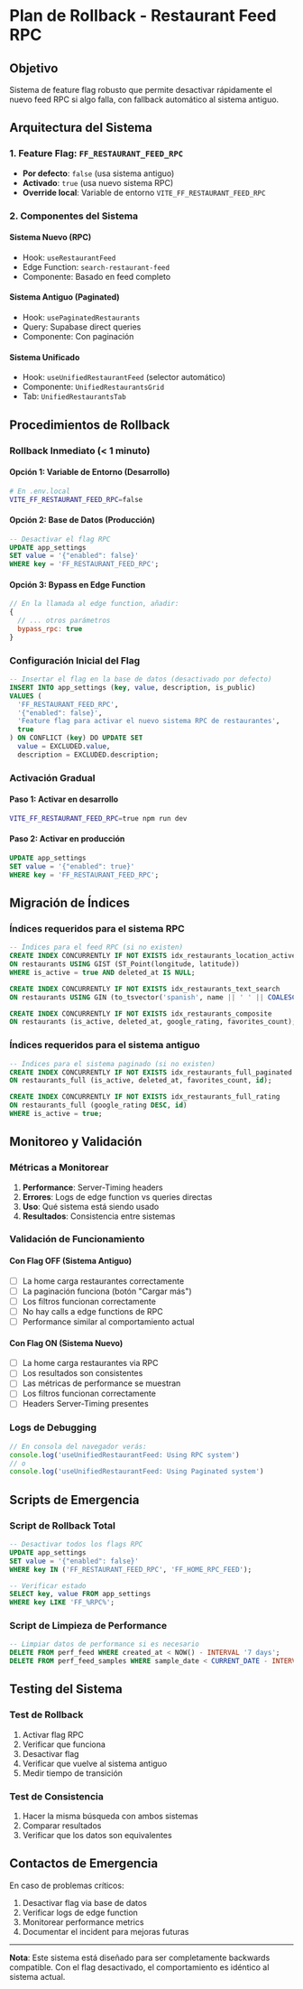 
# Plan de Rollback - Restaurant Feed RPC

## Objetivo
Sistema de feature flag robusto que permite desactivar rápidamente el nuevo feed RPC si algo falla, con fallback automático al sistema antiguo.

## Arquitectura del Sistema

### 1. Feature Flag: `FF_RESTAURANT_FEED_RPC`
- **Por defecto**: `false` (usa sistema antiguo)
- **Activado**: `true` (usa nuevo sistema RPC)
- **Override local**: Variable de entorno `VITE_FF_RESTAURANT_FEED_RPC`

### 2. Componentes del Sistema

#### Sistema Nuevo (RPC)
- Hook: `useRestaurantFeed`
- Edge Function: `search-restaurant-feed`
- Componente: Basado en feed completo

#### Sistema Antiguo (Paginated)
- Hook: `usePaginatedRestaurants` 
- Query: Supabase direct queries
- Componente: Con paginación

#### Sistema Unificado
- Hook: `useUnifiedRestaurantFeed` (selector automático)
- Componente: `UnifiedRestaurantsGrid`
- Tab: `UnifiedRestaurantsTab`

## Procedimientos de Rollback

### Rollback Inmediato (< 1 minuto)

#### Opción 1: Variable de Entorno (Desarrollo)
```bash
# En .env.local
VITE_FF_RESTAURANT_FEED_RPC=false
```

#### Opción 2: Base de Datos (Producción)
```sql
-- Desactivar el flag RPC
UPDATE app_settings 
SET value = '{"enabled": false}'
WHERE key = 'FF_RESTAURANT_FEED_RPC';
```

#### Opción 3: Bypass en Edge Function
```javascript
// En la llamada al edge function, añadir:
{
  // ... otros parámetros
  bypass_rpc: true
}
```

### Configuración Inicial del Flag

```sql
-- Insertar el flag en la base de datos (desactivado por defecto)
INSERT INTO app_settings (key, value, description, is_public) 
VALUES (
  'FF_RESTAURANT_FEED_RPC',
  '{"enabled": false}',
  'Feature flag para activar el nuevo sistema RPC de restaurantes',
  true
) ON CONFLICT (key) DO UPDATE SET
  value = EXCLUDED.value,
  description = EXCLUDED.description;
```

### Activación Gradual

#### Paso 1: Activar en desarrollo
```bash
VITE_FF_RESTAURANT_FEED_RPC=true npm run dev
```

#### Paso 2: Activar en producción
```sql
UPDATE app_settings 
SET value = '{"enabled": true}'
WHERE key = 'FF_RESTAURANT_FEED_RPC';
```

## Migración de Índices

### Índices requeridos para el sistema RPC
```sql
-- Índices para el feed RPC (si no existen)
CREATE INDEX CONCURRENTLY IF NOT EXISTS idx_restaurants_location_active 
ON restaurants USING GIST (ST_Point(longitude, latitude)) 
WHERE is_active = true AND deleted_at IS NULL;

CREATE INDEX CONCURRENTLY IF NOT EXISTS idx_restaurants_text_search 
ON restaurants USING GIN (to_tsvector('spanish', name || ' ' || COALESCE(description, '')));

CREATE INDEX CONCURRENTLY IF NOT EXISTS idx_restaurants_composite 
ON restaurants (is_active, deleted_at, google_rating, favorites_count);
```

### Índices requeridos para el sistema antiguo
```sql
-- Índices para el sistema paginado (si no existen)
CREATE INDEX CONCURRENTLY IF NOT EXISTS idx_restaurants_full_paginated 
ON restaurants_full (is_active, deleted_at, favorites_count, id);

CREATE INDEX CONCURRENTLY IF NOT EXISTS idx_restaurants_full_rating 
ON restaurants_full (google_rating DESC, id) 
WHERE is_active = true;
```

## Monitoreo y Validación

### Métricas a Monitorear
1. **Performance**: Server-Timing headers
2. **Errores**: Logs de edge function vs queries directas
3. **Uso**: Qué sistema está siendo usado
4. **Resultados**: Consistencia entre sistemas

### Validación de Funcionamiento

#### Con Flag OFF (Sistema Antiguo)
- [ ] La home carga restaurantes correctamente
- [ ] La paginación funciona (botón "Cargar más")
- [ ] Los filtros funcionan correctamente
- [ ] No hay calls a edge functions de RPC
- [ ] Performance similar al comportamiento actual

#### Con Flag ON (Sistema Nuevo)
- [ ] La home carga restaurantes via RPC
- [ ] Los resultados son consistentes
- [ ] Las métricas de performance se muestran
- [ ] Los filtros funcionan correctamente
- [ ] Headers Server-Timing presentes

### Logs de Debugging
```javascript
// En consola del navegador verás:
console.log('useUnifiedRestaurantFeed: Using RPC system')
// o
console.log('useUnifiedRestaurantFeed: Using Paginated system')
```

## Scripts de Emergencia

### Script de Rollback Total
```sql
-- Desactivar todos los flags RPC
UPDATE app_settings 
SET value = '{"enabled": false}'
WHERE key IN ('FF_RESTAURANT_FEED_RPC', 'FF_HOME_RPC_FEED');

-- Verificar estado
SELECT key, value FROM app_settings 
WHERE key LIKE 'FF_%RPC%';
```

### Script de Limpieza de Performance
```sql
-- Limpiar datos de performance si es necesario
DELETE FROM perf_feed WHERE created_at < NOW() - INTERVAL '7 days';
DELETE FROM perf_feed_samples WHERE sample_date < CURRENT_DATE - INTERVAL '7 days';
```

## Testing del Sistema

### Test de Rollback
1. Activar flag RPC
2. Verificar que funciona
3. Desactivar flag
4. Verificar que vuelve al sistema antiguo
5. Medir tiempo de transición

### Test de Consistencia
1. Hacer la misma búsqueda con ambos sistemas
2. Comparar resultados
3. Verificar que los datos son equivalentes

## Contactos de Emergencia

En caso de problemas críticos:
1. Desactivar flag via base de datos
2. Verificar logs de edge function
3. Monitorear performance metrics
4. Documentar el incident para mejoras futuras

---

**Nota**: Este sistema está diseñado para ser completamente backwards compatible. Con el flag desactivado, el comportamiento es idéntico al sistema actual.

